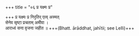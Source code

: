 +++
title = "०६ प्र यक्ष्मः प्र"

+++
प्र यक्ष्मः प्र निरृतिर् एत्व् अस्मत्  
सेनेव सृष्टा प्रचताम् अमीवा ।  
आराध्वं सना वृजना जहीत ॥ +++(Bhatt. ārāddhat, jahītii; see Lelli)+++